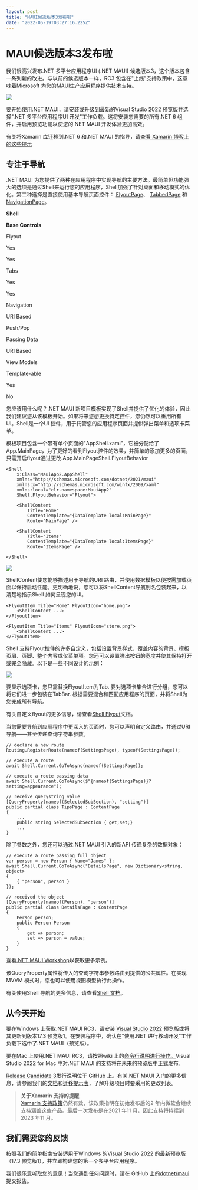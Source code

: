 ```yaml
---
layout: post
title: "MAUI候选版本3发布啦"
date: "2022-05-19T03:27:16.225Z"
---
```

MAUI候选版本3发布啦
============

我们很高兴发布.NET 多平台应用程序UI (.NET MAUI) 候选版本3，这个版本包含一系列新的改进。与以前的候选版本一样，RC3 包含在"上线"支持政策中，这意味着Microsoft 为您的MAUI生产应用程序提供技术支持。

![](https://img2022.cnblogs.com/blog/2170493/202205/2170493-20220519013940855-1538998489.png)

要开始使用.NET MAUI，请安装或升级到最新的Visual Studio 2022 预览版并选择".NET 多平台应用程序UI 开发"工作负载。这将安装您需要的所有.NET 6 组件，并启用预览功能以使您的.NET MAUI 开发体验更加高效。

有关将Xamarin 库迁移到.NET 6 和.NET MAUI 的指导，请[查看 Xamarin 博客上的这些提示](https://devblogs.microsoft.com/xamarin/tips-for-porting-your-xamarin-library-to-dotnet-maui/)

专注于导航
-----

.NET MAUI 为您提供了两种在应用程序中实现导航的主要方法。最简单但功能强大的选项是通过Shell来运行您的应用程序，Shell加强了针对桌面和移动模式的优化。第二种选择是直接使用基本导航页面控件： [FlyoutPage](https://translate.google.com/website?sl=auto&tl=zh-CN&hl=en&client=webapp&u=https://docs.microsoft.com/dotnet/maui/user-interface/pages/flyoutpage)、 [TabbedPage](https://translate.google.com/website?sl=auto&tl=zh-CN&hl=en&client=webapp&u=https://docs.microsoft.com/dotnet/maui/user-interface/pages/tabbedpage) 和 [NavigationPage](https://translate.google.com/website?sl=auto&tl=zh-CN&hl=en&client=webapp&u=https://docs.microsoft.com/dotnet/maui/user-interface/pages/navigationpage)。

**Shell**

**Base Controls**

Flyout

Yes

Yes

Tabs

Yes

Yes

Navigation

URI Based

Push/Pop

Passing Data

URI Based

View Models

Template-able

Yes

No

您应该用什么呢？.NET MAUI 新项目模板实现了Shell并提供了优化的体验，因此我们建议您从该模板开始。如果将来您想更换特定控件，您仍然可以重用所有UI。Shell是一个UI 控件，用于托管您的应用程序页面并提供弹出菜单和选项卡菜单。

模板项目包含一个带有单个页面的"AppShell.xaml"，它被分配给了App.MainPage，为了更好的看到Flyout控件的效果，并简单的添加更多的页面，只需开启flyout通过更改.App.MainPageShell.FlyoutBehavior

    <Shell
        x:Class="MauiApp2.AppShell"
        xmlns="http://schemas.microsoft.com/dotnet/2021/maui"
        xmlns:x="http://schemas.microsoft.com/winfx/2009/xaml"
        xmlns:local="clr-namespace:MauiApp2"
        Shell.FlyoutBehavior="Flyout">
    
        <ShellContent
            Title="Home"
            ContentTemplate="{DataTemplate local:MainPage}"
            Route="MainPage" />
    
        <ShellContent
            Title="Items"
            ContentTemplate="{DataTemplate local:ItemsPage}"
            Route="ItemsPage" />
    
    </Shell>
    

![](https://img2022.cnblogs.com/blog/2170493/202205/2170493-20220519021354581-1567847128.png)

ShellContent使您能够描述用于导航的URI 路由，并使用数据模板以便按需加载页面以保持启动性能。更明确地说，您可以将ShellContent导航别名包装起来，以清楚地指示Shell 如何呈现您的UI。

    <FlyoutItem Title="Home" FlyoutIcon="home.png">
        <ShellContent ...>
    </FlyoutItem>
    
    <FlyoutItem Title="Items" FlyoutIcon="store.png">
        <ShellContent ...>
    </FlyoutItem>
    

Shell 支持Flyout控件的许多自定义，包括设置背景样式、覆盖内容的背景、模板页眉、页脚、整个内容或仅菜单项。您还可以设置弹出按钮的宽度并使其保持打开或完全隐藏。以下是一些不同设计的示例：

![](https://img2022.cnblogs.com/blog/2170493/202205/2170493-20220519021501699-594873723.png)

要显示选项卡，您只需替换FlyoutItem为Tab. 要对选项卡集合进行分组，您可以将它们进一步包装在TabBar. 根据需要混合和匹配应用程序的页面，并将Shell为您完成所有导航。

有关自定义flyout的更多信息，请查看[Shell Flyout](https://docs.microsoft.com/dotnet/maui/fundamentals/shell/flyout)文档。

当您需要导航到应用程序中更深入的页面时，您可以声明自定义路由，并通过URI 导航——甚至传递查询字符串参数。

    // declare a new route
    Routing.RegisterRoute(nameof(SettingsPage), typeof(SettingsPage));
    
    // execute a route
    await Shell.Current.GoToAsync(nameof(SettingsPage));
    
    // execute a route passing data
    await Shell.Current.GoToAsync($"{nameof(SettingsPage)}?setting=appearance");
    
    // receive querystring value
    [QueryProperty(nameof(SelectedSubSection), "setting")]
    public partial class TipsPage : ContentPage
    {
        ...
        public string SelectedSubSection { get;set;}
        ...
    }
    

除了参数之外，您还可以通过.NET MAUI 引入的新API 传递复杂的数据对象：

    // execute a route passing full object
    var person = new Person { Name="James" };
    await Shell.Current.GoToAsync("DetailsPage", new Dictionary<string, object>
    {
        { "person", person }
    });
    
    // received the object
    [QueryProperty(nameof(Person), "person")]
    public partial class DetailsPage : ContentPage
    {
        Person person;
        public Person Person
        {
            get => person;
            set => person = value;
        }
    }
    

查看[.NET MAUI Workshop](https://github.com/dotnet-presentations/dotnet-maui-workshop/tree/main/Part%203%20-%20Navigation)以获取更多示例。

该QueryProperty属性将传入的查询字符串参数路由到提供的公共属性。在实现MVVM 模式时，您也可以使用视图模型执行此操作。

有关使用Shell 导航的更多信息，请查看[Shell 文档](https://docs.microsoft.com/dotnet/maui/fundamentals/shell/navigation)。

从今天开始
-----

要在Windows 上获取.NET MAUI RC3，请安装 [Visual Studio 2022 预览版](https://aka.ms/vs2022preview)或将其更新到版本17.3 预览版1。在安装程序中，确认在"使用.NET 进行移动开发"工作负载下选中了.NET MAUI（预览版）。

要在Mac 上使用.NET MAUI RC3，请按照wiki 上的[命令行说明进行操作。](https://github.com/dotnet/maui/wiki/macOS-Install)Visual Studio 2022 for Mac 中对.NET MAUI 的支持将在未来的预览版中正式发布。

[Release Candidate 3](https://github.com/dotnet/maui/releases/tag/6.0.300-rc.3)发行说明位于 GitHub 上。有关.NET MAUI 入门的更多信息，请参阅我们的[文档](https://docs.microsoft.com/dotnet/maui/get-started/installation)和[迁移提示表](https://github.com/dotnet/maui/wiki/Migration-to-Release-Candidate)，了解升级项目时要采用的更改列表。

> **关于Xamarin 支持的提醒**  
> [Xamarin 支持政策](https://dotnet.microsoft.com/platform/support/policy/xamarin)仍然有效，该政策指明在初始发布后的2 年内微软会继续支持涵盖这些产品。最后一次发布是在2021 年11 月，因此支持将持续到2023 年11 月。

我们需要您的反馈
--------

按照我们的[简单指南](https://docs.microsoft.com/dotnet/maui/get-started/first-app)安装适用于Windows 的Visual Studio 2022 的最新预览版（17.3 预览版1），并立即构建您的第一个多平台应用程序。

我们很乐意听取您的意见！当您遇到任何问题时，请在 GitHub 上的[dotnet/maui](https://github.com/dotnet/maui/issues/new/choose) 提交报告。